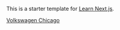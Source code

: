 This is a starter template for [Learn Next.js](https://nextjs.org/learn).


[Volkswagen Chicago](https://volkswagen-chicago.mintitmedia.com/)
